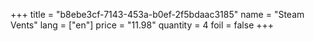 +++
title = "b8ebe3cf-7143-453a-b0ef-2f5bdaac3185"
name = "Steam Vents"
lang = ["en"]
price = "11.98"
quantity = 4
foil = false
+++
